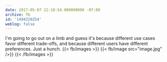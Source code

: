 ```yaml
---
date: 2017-05-07 22:10:54.000000000 -07:00
archive: fb
id: '1494220254'
weblog: false
---
```


I'm going to go out on a limb and guess it's because different use cases favor different trade-offs, and because different users have different preferences. Just a hunch.
{{< fb/images >}}
{{< fb/image src="image.jpg" />}}
{{< /fb/images >}}
